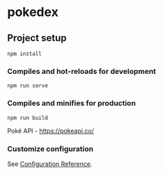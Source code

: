 # pokedex

## Project setup
```
npm install
```

### Compiles and hot-reloads for development
```
npm run serve
```

### Compiles and minifies for production
```
npm run build
```

Poké API - https://pokeapi.co/

### Customize configuration
See [Configuration Reference](https://cli.vuejs.org/config/).




